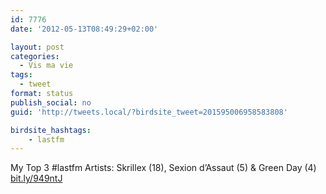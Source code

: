 ```yaml
---
id: 7776
date: '2012-05-13T08:49:29+02:00'

layout: post
categories:
  - Vis ma vie
tags:
  - tweet
format: status
publish_social: no
guid: 'http://tweets.local/?birdsite_tweet=201595006958583808'

birdsite_hashtags:
    - lastfm
---
```


My Top 3 #lastfm Artists: Skrillex (18), Sexion d’Assaut (5) &amp; Green Day (4) [bit.ly/949ntJ](http://bit.ly/949ntJ)